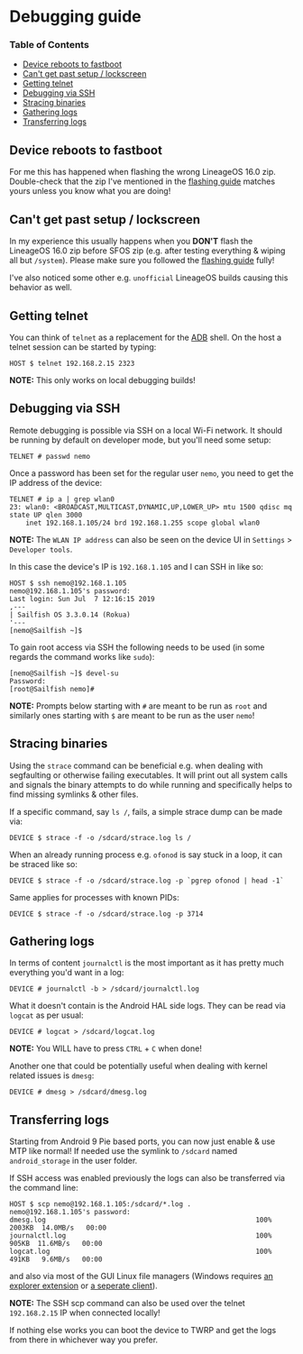 # Debugging guide

### Table of Contents
* [Device reboots to fastboot](#device-reboots-to-fastboot)
* [Can't get past setup / lockscreen](#cant-get-past-setup-lockscreen)
* [Getting telnet](#getting-telnet)
* [Debugging via SSH](#debugging-via-ssh)
* [Stracing binaries](#stracing-binaries)
* [Gathering logs](#gathering-logs)
* [Transferring logs](#transferring-logs)

## Device reboots to fastboot

For me this has happened when flashing the wrong LineageOS 16.0 zip. Double-check that the zip I've mentioned in the [flashing guide](FLASHING.md#flashing-steps) matches yours unless you know what you are doing!

## Can't get past setup / lockscreen<a name="cant-get-past-setup-lockscreen"></a>

In my experience this usually happens when you **DON'T** flash the LineageOS 16.0 zip before SFOS zip (e.g. after testing everything & wiping all but `/system`). Please make sure you followed the [flashing guide](FLASHING.md) fully!

I've also noticed some other e.g. `unofficial` LineageOS builds causing this behavior as well.

## Getting telnet

You can think of `telnet` as a replacement for the [ADB](https://developer.android.com/studio/command-line/adb) shell. On the host a telnet session can be started by typing:
```
HOST $ telnet 192.168.2.15 2323
```

**NOTE:** This only works on local debugging builds!

## Debugging via SSH

Remote debugging is possible via SSH on a local Wi-Fi network. It should be running by default on developer mode, but you'll need some setup:
```
TELNET # passwd nemo
```

Once a password has been set for the regular user `nemo`, you need to get the IP address of the device:
```
TELNET # ip a | grep wlan0
23: wlan0: <BROADCAST,MULTICAST,DYNAMIC,UP,LOWER_UP> mtu 1500 qdisc mq state UP qlen 3000
    inet 192.168.1.105/24 brd 192.168.1.255 scope global wlan0
```
**NOTE:** The `WLAN IP address` can also be seen on the device UI in `Settings` > `Developer tools`.

In this case the device's IP is `192.168.1.105` and I can SSH in like so:
```
HOST $ ssh nemo@192.168.1.105
nemo@192.168.1.105's password: 
Last login: Sun Jul  7 12:16:15 2019
,---
| Sailfish OS 3.3.0.14 (Rokua)
'---
[nemo@Sailfish ~]$
```

To gain root access via SSH the following needs to be used (in some regards the command works like `sudo`):
```
[nemo@Sailfish ~]$ devel-su
Password:
[root@Sailfish nemo]#
```
**NOTE:** Prompts below starting with `#` are meant to be run as `root` and similarly ones starting with `$` are meant to be run as the user `nemo`!

## Stracing binaries

Using the `strace` command can be beneficial e.g. when dealing with segfaulting or otherwise failing executables. It will print out all system calls and signals the binary attempts to do while running and specifically helps to find missing symlinks & other files.

If a specific command, say `ls /`, fails, a simple strace dump can be made via:
```
DEVICE $ strace -f -o /sdcard/strace.log ls /
```

When an already running process e.g. `ofonod` is say stuck in a loop, it can be straced like so:
```
DEVICE $ strace -f -o /sdcard/strace.log -p `pgrep ofonod | head -1`
```

Same applies for processes with known PIDs:
```
DEVICE $ strace -f -o /sdcard/strace.log -p 3714
```

## Gathering logs

In terms of content `journalctl` is the most important as it has pretty much everything you'd want in a log:
```
DEVICE # journalctl -b > /sdcard/journalctl.log
```

What it doesn't contain is the Android HAL side logs. They can be read via `logcat` as per usual:
```
DEVICE # logcat > /sdcard/logcat.log
```
**NOTE:** You WILL have to press `CTRL` + `C` when done!

Another one that could be potentially useful when dealing with kernel related issues is `dmesg`:
```
DEVICE # dmesg > /sdcard/dmesg.log
```

## Transferring logs

Starting from Android 9 Pie based ports, you can now just enable & use MTP like normal! If needed use the symlink to `/sdcard` named `android_storage` in the user folder.

If SSH access was enabled previously the logs can also be transferred via the command line:
```
HOST $ scp nemo@192.168.1.105:/sdcard/*.log .
nemo@192.168.1.105's password: 
dmesg.log                                                    100% 2003KB  14.0MB/s   00:00
journalctl.log                                               100%  905KB  11.6MB/s   00:00
logcat.log                                                   100%  491KB   9.6MB/s   00:00
```
and also via most of the GUI Linux file managers (Windows requires [an explorer extension](http://swish-sftp.org/) or [a seperate client](https://winscp.net/eng/index.php)).

**NOTE:** The SSH scp command can also be used over the telnet `192.168.2.15` IP when connected locally!

If nothing else works you can boot the device to TWRP and get the logs from there in whichever way you prefer.
